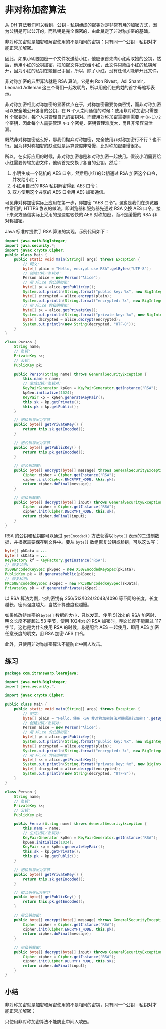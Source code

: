 # **非对称加密算法**


从 DH 算法我们可以看到，公钥 - 私钥组成的密钥对是非常有用的加密方式，因为公钥是可以公开的，而私钥是完全保密的，由此奠定了非对称加密的基础。

非对称加密就是加密和解密使用的不是相同的密钥：只有同一个公钥 - 私钥对才能正常加解密。

因此，如果小明要加密一个文件发送给小红，他应该首先向小红索取她的公钥，然后，他用小红的公钥加密，把加密文件发送给小红，此文件只能由小红的私钥解开，因为小红的私钥在她自己手里，所以，除了小红，没有任何人能解开此文件。

非对称加密的典型算法就是 RSA 算法，它是由 Ron Rivest，Adi Shamir，Leonard Adleman 这三个哥们一起发明的，所以用他们仨的姓的首字母缩写表示。

非对称加密相比对称加密的显著优点在于，对称加密需要协商密钥，而非对称加密可以安全地公开各自的公钥，在 N 个人之间通信的时候：使用非对称加密只需要 N 个密钥对，每个人只管理自己的密钥对。而使用对称加密需要则需要 `N*(N-1)/2` 个密钥，因此每个人需要管理 `N-1` 个密钥，密钥管理难度大，而且非常容易泄漏。

既然非对称加密这么好，那我们抛弃对称加密，完全使用非对称加密行不行？也不行。因为非对称加密的缺点就是运算速度非常慢，比对称加密要慢很多。

所以，在实际应用的时候，非对称加密总是和对称加密一起使用。假设小明需要给小红需要传输加密文件，他俩首先交换了各自的公钥，然后：

1. 小明生成一个随机的 AES 口令，然后用小红的公钥通过 RSA 加密这个口令，并发给小红；
2. 小红用自己的 RSA 私钥解密得到 AES 口令；
3. 双方使用这个共享的 AES 口令用 AES 加密通信。

可见非对称加密实际上应用在第一步，即加密 “AES 口令”。这也是我们在浏览器中常用的 HTTPS 协议的做法，即浏览器和服务器先通过 RSA 交换 AES 口令，接下来双方通信实际上采用的是速度较快的 AES 对称加密，而不是缓慢的 RSA 非对称加密。

Java 标准库提供了 RSA 算法的实现，示例代码如下：

```java
import java.math.BigInteger;
import java.security.*;
import javax.crypto.Cipher;
public class Main {
    public static void main(String[] args) throws Exception {
        // 明文:
        byte[] plain = "Hello, encrypt use RSA".getBytes("UTF-8");
        // 创建公钥／私钥对:
        Person alice = new Person("Alice");
        // 用 Alice 的公钥加密:
        byte[] pk = alice.getPublicKey();
        System.out.println(String.format("public key: %x", new BigInteger(1, pk)));
        byte[] encrypted = alice.encrypt(plain);
        System.out.println(String.format("encrypted: %x", new BigInteger(1, encrypted)));
        // 用 Alice 的私钥解密:
        byte[] sk = alice.getPrivateKey();
        System.out.println(String.format("private key: %x", new BigInteger(1, sk)));
        byte[] decrypted = alice.decrypt(encrypted);
        System.out.println(new String(decrypted, "UTF-8"));
    }
}

class Person {
    String name;
    // 私钥:
    PrivateKey sk;
    // 公钥:
    PublicKey pk;

    public Person(String name) throws GeneralSecurityException {
        this.name = name;
        // 生成公钥／私钥对:
        KeyPairGenerator kpGen = KeyPairGenerator.getInstance("RSA");
        kpGen.initialize(1024);
        KeyPair kp = kpGen.generateKeyPair();
        this.sk = kp.getPrivate();
        this.pk = kp.getPublic();
    }

    // 把私钥导出为字节
    public byte[] getPrivateKey() {
        return this.sk.getEncoded();
    }

    // 把公钥导出为字节
    public byte[] getPublicKey() {
        return this.pk.getEncoded();
    }

    // 用公钥加密:
    public byte[] encrypt(byte[] message) throws GeneralSecurityException {
        Cipher cipher = Cipher.getInstance("RSA");
        cipher.init(Cipher.ENCRYPT_MODE, this.pk);
        return cipher.doFinal(message);
    }

    // 用私钥解密:
    public byte[] decrypt(byte[] input) throws GeneralSecurityException {
        Cipher cipher = Cipher.getInstance("RSA");
        cipher.init(Cipher.DECRYPT_MODE, this.sk);
        return cipher.doFinal(input);
    }
}

```


RSA 的公钥和私钥都可以通过 `getEncoded()` 方法获得以 `byte[]` 表示的二进制数据，并根据需要保存到文件中。要从 `byte[]` 数组恢复公钥或私钥，可以这么写：

```java
byte[] pkData = ...
byte[] skData = ...
KeyFactory kf = KeyFactory.getInstance("RSA");
// 恢复公钥:
X509EncodedKeySpec pkSpec = new X509EncodedKeySpec(pkData);
PublicKey pk = kf.generatePublic(pkSpec);
// 恢复私钥:
PKCS8EncodedKeySpec skSpec = new PKCS8EncodedKeySpec(skData);
PrivateKey sk = kf.generatePrivate(skSpec);
```

以 RSA 算法为例，它的密钥有 256/512/1024/2048/4096 等不同的长度。长度越长，密码强度越大，当然计算速度也越慢。

如果修改待加密的 `byte[]` 数据的大小，可以发现，使用 512bit 的 RSA 加密时，明文长度不能超过 53 字节，使用 1024bit 的 RSA 加密时，明文长度不能超过 117 字节，这也是为什么使用 RSA 的时候，总是配合 AES 一起使用，即用 AES 加密任意长度的明文，用 RSA 加密 AES 口令。

此外，只使用非对称加密算法不能防止中间人攻击。

## 练习

```java
package com.itranswarp.learnjava;

import java.math.BigInteger;
import java.security.*;

import javax.crypto.Cipher;

public class Main {
	public static void main(String[] args) throws Exception {
		// 明文:
		byte[] plain = "Hello，使用 RSA 非对称加密算法对数据进行加密！".getBytes("UTF-8");
		// 创建公钥／私钥对:
		Person alice = new Person("Alice");
		// 用 Alice 的公钥加密:
		byte[] pk = alice.getPublicKey();
		System.out.println(String.format("public key: %x", new BigInteger(1, pk)));
		byte[] encrypted = alice.encrypt(plain);
		System.out.println(String.format("encrypted: %x", new BigInteger(1, encrypted)));
		// 用 Alice 的私钥解密:
		byte[] sk = alice.getPrivateKey();
		System.out.println(String.format("private key: %x", new BigInteger(1, sk)));
		byte[] decrypted = alice.decrypt(encrypted);
		System.out.println(new String(decrypted, "UTF-8"));
	}
}

class Person {
	String name;
	// 私钥:
	PrivateKey sk;
	// 公钥:
	PublicKey pk;

	public Person(String name) throws GeneralSecurityException {
		this.name = name;
		// 生成公钥／私钥对:
		KeyPairGenerator kpGen = KeyPairGenerator.getInstance("RSA");
		kpGen.initialize(1024);
		KeyPair kp = kpGen.generateKeyPair();
		this.sk = kp.getPrivate();
		this.pk = kp.getPublic();
	}

	// 把私钥导出为字节
	public byte[] getPrivateKey() {
		return this.sk.getEncoded();
	}

	// 把公钥导出为字节
	public byte[] getPublicKey() {
		return this.pk.getEncoded();
	}

	// 用公钥加密:
	public byte[] encrypt(byte[] message) throws GeneralSecurityException {
		Cipher cipher = Cipher.getInstance("RSA");
		cipher.init(Cipher.ENCRYPT_MODE, this.pk);
		return cipher.doFinal(message);
	}

	// 用私钥解密:
	public byte[] decrypt(byte[] input) throws GeneralSecurityException {
		Cipher cipher = Cipher.getInstance("RSA");
		cipher.init(Cipher.DECRYPT_MODE, this.sk);
		return cipher.doFinal(input);
	}
}

```

## 小结

非对称加密就是加密和解密使用的不是相同的密钥，只有同一个公钥 - 私钥对才能正常加解密；

只使用非对称加密算法不能防止中间人攻击。